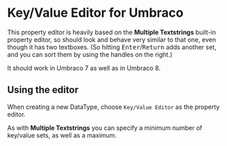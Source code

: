 # Key/Value Editor for Umbraco

This property editor is heavily based on the **Multiple Textstrings** built-in
property editor, so should look and behave very similar to that one, even though
it has two textboxes. (So hitting <kbd>Enter</kbd>/<kbd>Return</kbd> adds another
set, and you can sort them by using the handles on the right.)

It should work in Umbraco 7 as well as in Umbraco 8.

## Using the editor

When creating a new DataType, choose `Key/Value Editor` as the property
editor.

As with **Multiple Textstrings** you can specify a minimum number of key/value 
sets, as well as a maximum.

